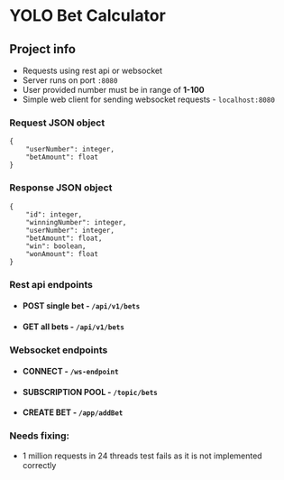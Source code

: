 # YOLO Bet Calculator
## Project info
- Requests using rest api or websocket
- Server runs on port `:8080`
- User provided number must be in range of **1-100**
- Simple web client for sending websocket requests - `localhost:8080`

### Request JSON object
```
{  
    "userNumber": integer,  
    "betAmount": float  
} 
```
### Response JSON object
```
{  
    "id": integer,
    "winningNumber": integer,
    "userNumber": integer,
    "betAmount": float,
    "win": boolean,
    "wonAmount": float
}
```

### Rest api endpoints
- #### POST single bet - ```/api/v1/bets``` 
- #### GET all bets - ```/api/v1/bets```

### Websocket endpoints
- #### CONNECT - ```/ws-endpoint```
- #### SUBSCRIPTION POOL - ```/topic/bets```
- #### CREATE BET - ```/app/addBet```

### Needs fixing:
- 1 million requests in 24 threads test fails as it is not implemented correctly